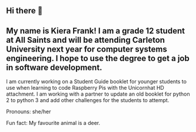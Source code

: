 ## Hi there 👋

## My name is Kiera Frank! I am a grade 12 student at All Saints and will be attending Carleton University next year for computer systems engineering. I hope to use the degree to get a job in software development. 

I am currently working on a Student Guide booklet for younger students to use when learning to code Raspberry Pis with the Unicornhat HD attachment. I am working with a partner to update an old booklet for python 2 to python 3 and add other challenges for the students to attempt.

Pronouns: she/her

Fun fact: My favourite animal is a deer.

<!--
**kierafrank/kierafrank** is a ✨ _special_ ✨ repository because its `README.md` (this file) appears on your GitHub profile.

Here are some ideas to get you started:

- 🔭 I’m currently working on this awesome project.
- 🌱 I’m currently learning ...
- 👯 I’m looking to collaborate on ...
- 🤔 I’m looking for help with ...
- 💬 Ask me about ...
- 📫 How to reach me: ...
- 😄 Pronouns: ...
- ⚡ Fun fact: ...


